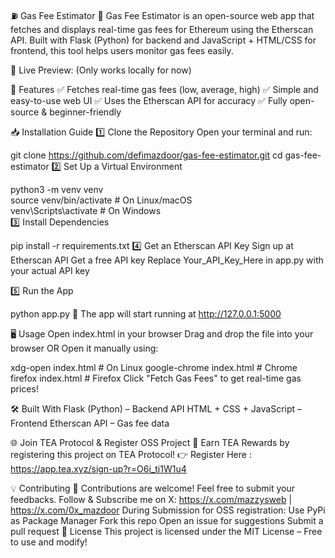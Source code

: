⛽ Gas Fee Estimator
📌 Gas Fee Estimator is an open-source web app that fetches and displays real-time gas fees for Ethereum using the Etherscan API. Built with Flask (Python) for backend and JavaScript + HTML/CSS for frontend, this tool helps users monitor gas fees easily.

🚀 Live Preview: (Only works locally for now)

🌟 Features
✅ Fetches real-time gas fees (low, average, high)
✅ Simple and easy-to-use web UI
✅ Uses the Etherscan API for accuracy
✅ Fully open-source & beginner-friendly

📥 Installation Guide
1️⃣ Clone the Repository
Open your terminal and run:

git clone https://github.com/defimazdoor/gas-fee-estimator.git
cd gas-fee-estimator
2️⃣ Set Up a Virtual Environment

python3 -m venv venv  
source venv/bin/activate  # On Linux/macOS  
venv\Scripts\activate     # On Windows  
3️⃣ Install Dependencies

pip install -r requirements.txt
4️⃣ Get an Etherscan API Key
Sign up at Etherscan API
Get a free API key
Replace Your_API_Key_Here in app.py with your actual API key

5️⃣ Run the App

python app.py
🚀 The app will start running at http://127.0.0.1:5000

🖥️ Usage
Open index.html in your browser
Drag and drop the file into your browser OR
Open it manually using:

xdg-open index.html  # On Linux
google-chrome index.html  # Chrome
firefox index.html  # Firefox
Click "Fetch Gas Fees" to get real-time gas prices!

🛠️ Built With
Flask (Python) – Backend API
HTML + CSS + JavaScript – Frontend
Etherscan API – Gas fee data


🌐 Join TEA Protocol & Register OSS Project
🚀 Earn TEA Rewards by registering this project on TEA Protocol!
👉 Register Here : https://app.tea.xyz/sign-up?r=O6i_ti1W1u4

💡 Contributing
💙 Contributions are welcome! Feel free to submit your feedbacks. 
Follow & Subscribe me on X: https://x.com/mazzysweb | https://x.com/0x_mazdoor
During Submission for OSS registration: Use PyPi as Package Manager
Fork this repo
Open an issue for suggestions
Submit a pull request
📝 License
This project is licensed under the MIT License – Free to use and modify!

